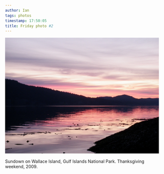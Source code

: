 ```yaml
---
author: Ian
tags: photos
timestamp: 17:50:05
title: Friday photo #2
---
```

<a href="wallace-island-sundown.jpg"><div class="img-full">![Wallace Island sundown](wallace-island-sundown-small.jpg)</div></a>

Sundown on Wallace Island, Gulf Islands National Park.  Thanksgiving
weekend, 2009.

